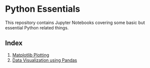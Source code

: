 # Python Essentials

This repository contains Jupyter Notebooks covering some basic but essential Python related things.

## Index

1. [Matplotlib Plotting](https://nbviewer.jupyter.org/github/m-a-h-e/python-basics/blob/master/matplotlib.ipynb)
2. [Data Visualization using Pandas](https://nbviewer.jupyter.org/github/m-a-h-e/python-basics/blob/master/pandas-data-visualization.ipynb)
